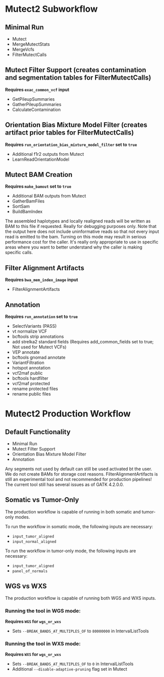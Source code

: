 # Mutect2 Subworkflow

## Minimal Run
- Mutect
- MergeMutectStats
- MergeVcfs
- FilterMutectCalls

## Mutect Filter Support (creates contamination and segmentation tables for FilterMutectCalls)
__Requires `exac_common_vcf` input__

- GetPileupSummaries
- GatherPileupSummaries
- CalculateContamination

## Orientation Bias Mixture Model Filter (creates artifact prior tables for FilterMutectCalls)
__Requires `run_orientation_bias_mixture_model_filter` set to `true`__

- Additional f1r2 outputs from Mutect
- LearnReadOrientationModel

## Mutect BAM Creation
__Requires `make_bamout` set to `true`__

- Additional BAM outputs from Mutect
- GatherBamFiles
- SortSam
- BuildBamIndex

The assembled haplotypes and locally realigned reads will be written as BAM to
this file if requested. Really for debugging purposes only. Note that the output
here does not include uninformative reads so that not every input read is emitted
to the bam. Turning on this mode may result in serious performance cost for the
caller. It's really only appropriate to use in specific areas where you want to
better understand why the caller is making specific calls.

## Filter Alignment Artifacts
__Requires `bwa_mem_index_image` input__

- FilterAlignmentArtifacts

## Annotation
__Requires `run_annotation` set to `true`__

- SelectVariants (PASS)
- vt normalize VCF
- bcftools strip annotations
- add strelka2 standard fields (Requires add_common_fields set to true; Not used for Mutect VCFs)
- VEP annotate
- bcftools gnomad annotate
- VariantFiltration
- hotspot annotation
- vcf2maf public
- bcftools hardfilter
- vcf2maf protected
- rename protected files
- rename public files


# Mutect2 Production Workflow

## Default Functionality
- Minimal Run
- Mutect Filter Support
- Orientation Bias Mixture Model Filter
- Annotation

Any segments not used by default can still be used activated bt the user.
We do not create BAMs for storage cost reasons.
FilterAlignmentArtifacts is still an experimental tool and not recommended for production pipelines! The current tool still has several issues as of GATK 4.2.0.0.

## Somatic vs Tumor-Only
The production workflow is capable of running in both somatic and tumor-only modes.

To run the workflow in somatic mode, the following inputs are necessary:

- `input_tumor_aligned`
- `input_normal_aligned`

To run the workflow in tumor-only mode, the following inputs are necessary:

- `input_tumor_aligned`
- `panel_of_normals`

## WGS vs WXS
The production workflow is capable of running both WGS and WXS inputs.

### Running the tool in WGS mode:

__Requires `WGS` for `wgs_or_wxs`__

- Sets `--BREAK_BANDS_AT_MULTIPLES_OF` to `80000000` in IntervalListTools

### Running the tool in WXS mode:

__Requires `WXS` for `wgs_or_wxs`__

- Sets `--BREAK_BANDS_AT_MULTIPLES_OF` to `0` in IntervalListTools
- Additional `--disable-adaptive-pruning` flag set in Mutect
